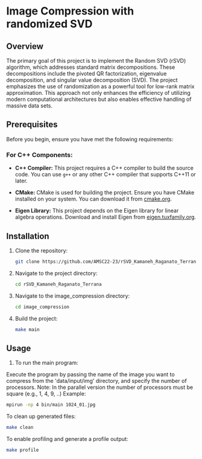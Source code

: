 # Image Compression with randomized SVD


## Overview

The primary goal of this project is to implement the Random SVD (rSVD) algorithm, which addresses standard matrix decompositions. These decompositions include the pivoted QR factorization, eigenvalue decomposition, and singular value decomposition (SVD).
The project emphasizes the use of randomization as a powerful tool for low-rank matrix approximation. This approach not only enhances the efficiency of utilizing modern computational architectures but also enables effective handling of massive data sets.


## Prerequisites

Before you begin, ensure you have met the following requirements:

### For C++ Components:

- **C++ Compiler:** This project requires a C++ compiler to build the source code. You can use `g++` or any other C++ compiler that supports C++11 or later.

- **CMake:** CMake is used for building the project. Ensure you have CMake installed on your system. You can download it from [cmake.org](https://cmake.org/download/).

- **Eigen Library:** This project depends on the Eigen library for linear algebra operations. Download and install Eigen from [eigen.tuxfamily.org](https://eigen.tuxfamily.org/dox/GettingStarted.html).


## Installation

1. Clone the repository:

    ```bash
    git clone https://github.com/AMSC22-23/rSVD_Kamaneh_Raganato_Terrana.git
    ```

2. Navigate to the project directory:

    ```bash
    cd rSVD_Kamaneh_Raganato_Terrana
    ```

3. Navigate to the image_compression directory:

    ```bash
    cd image_compression
    ```


5. Build the project:

    ```bash
    make main
    ```


## Usage

1. To run the main program:

Execute the program by passing the name of the image you want to compress from the 'data/input/img' directory, and specify the number of processors.
Note: In the parallel version the number of processors must be square (e.g., 1, 4, 9, ..)
Example: 

```bash
mpirun -np 4 bin/main 1024_01.jpg
```


To clean up generated files:

```bash
make clean
```
To enable profiling and generate a profile output:

```bash
make profile
```